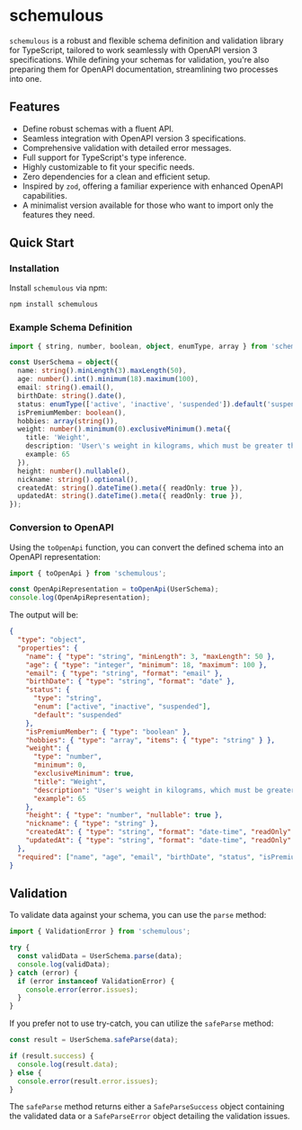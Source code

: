 # schemulous

`schemulous` is a robust and flexible schema definition and validation library for TypeScript, tailored to work seamlessly with OpenAPI version 3 specifications. While defining your schemas for validation, you're also preparing them for OpenAPI documentation, streamlining two processes into one.

## Features

- Define robust schemas with a fluent API.
- Seamless integration with OpenAPI version 3 specifications.
- Comprehensive validation with detailed error messages.
- Full support for TypeScript's type inference.
- Highly customizable to fit your specific needs.
- Zero dependencies for a clean and efficient setup.
- Inspired by `zod`, offering a familiar experience with enhanced OpenAPI capabilities.
- A minimalist version available for those who want to import only the features they need.

## Quick Start

### Installation

Install `schemulous` via npm:

```bash
npm install schemulous
```

### Example Schema Definition

```typescript
import { string, number, boolean, object, enumType, array } from 'schemulous';

const UserSchema = object({
  name: string().minLength(3).maxLength(50),
  age: number().int().minimum(18).maximum(100),
  email: string().email(),
  birthDate: string().date(),
  status: enumType(['active', 'inactive', 'suspended']).default('suspended'),
  isPremiumMember: boolean(),
  hobbies: array(string()),
  weight: number().minimum(0).exclusiveMinimum().meta({
    title: 'Weight',
    description: 'User\'s weight in kilograms, which must be greater than 0.',
    example: 65
  }),
  height: number().nullable(),
  nickname: string().optional(),
  createdAt: string().dateTime().meta({ readOnly: true }),
  updatedAt: string().dateTime().meta({ readOnly: true }),
});
```

### Conversion to OpenAPI

Using the `toOpenApi` function, you can convert the defined schema into an OpenAPI representation:

```typescript
import { toOpenApi } from 'schemulous';

const OpenApiRepresentation = toOpenApi(UserSchema);
console.log(OpenApiRepresentation);
```

The output will be:

```json
{
  "type": "object",
  "properties": {
    "name": { "type": "string", "minLength": 3, "maxLength": 50 },
    "age": { "type": "integer", "minimum": 18, "maximum": 100 },
    "email": { "type": "string", "format": "email" },
    "birthDate": { "type": "string", "format": "date" },
    "status": {
      "type": "string",
      "enum": ["active", "inactive", "suspended"],
      "default": "suspended"
    },
    "isPremiumMember": { "type": "boolean" },
    "hobbies": { "type": "array", "items": { "type": "string" } },
    "weight": {
      "type": "number",
      "minimum": 0,
      "exclusiveMinimum": true,
      "title": "Weight",
      "description": "User's weight in kilograms, which must be greater than 0.",
      "example": 65
    },
    "height": { "type": "number", "nullable": true },
    "nickname": { "type": "string" },
    "createdAt": { "type": "string", "format": "date-time", "readOnly": true },
    "updatedAt": { "type": "string", "format": "date-time", "readOnly": true }
  },
  "required": ["name", "age", "email", "birthDate", "status", "isPremiumMember", "hobbies", "weight", "height", "createdAt", "updatedAt"]
}
```

## Validation

To validate data against your schema, you can use the `parse` method:

```typescript
import { ValidationError } from 'schemulous';

try {
  const validData = UserSchema.parse(data);
  console.log(validData);
} catch (error) {
  if (error instanceof ValidationError) {
    console.error(error.issues);
  }
}
```

If you prefer not to use try-catch, you can utilize the `safeParse` method:

```typescript
const result = UserSchema.safeParse(data);

if (result.success) {
  console.log(result.data);
} else {
  console.error(result.error.issues);
}
```

The `safeParse` method returns either a `SafeParseSuccess` object containing the validated data or a `SafeParseError` object detailing the validation issues.

